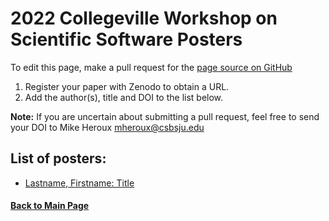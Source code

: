 # 2022 Collegeville Workshop on Scientific Software Posters

To edit this page, make a pull request for the [page source on GitHub](https://github.com/Collegeville/CW22/blob/master/WorkshopResources/Posters/PosterList.md)

1. Register your paper with Zenodo to obtain a URL.
1. Add the author(s), title and DOI to the list below.

**Note:** If you are uncertain about submitting a pull request, feel free to send your DOI to Mike Heroux <mheroux@csbsju.edu>

## List of posters:
- [Lastname, Firstname: Title](URL-of-DOI)


#### [Back to Main Page](../../index.md)
